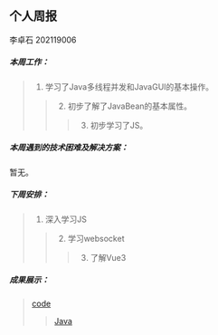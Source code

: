 ## 个人周报

李卓石 202119006

##### 本周工作：

>1. 学习了Java多线程并发和JavaGUI的基本操作。
>>2. 初步了解了JavaBean的基本属性。
>>>3. 初步学习了JS。

##### 本周遇到的技术困难及解决方案：

暂无。

##### 下周安排：

>1. 深入学习JS
>>2. 学习websocket
>>>3. 了解Vue3


##### 成果展示：
>[code](https://gitee.com/Zhuoshi--Li/offer/tree/master/%E5%9F%BA%E7%A1%80%E7%AE%97%E6%B3%95)
>>[Java](https://gitee.com/Zhuoshi--Li/java-notes/new/master)
